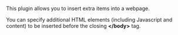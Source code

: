 This plugin allows you to insert extra items into a webpage.

You can specify additional HTML elements (including Javascript and content) to be inserted before the closing **&lt;/body&gt;** tag.
